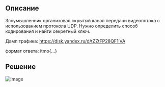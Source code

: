 ## Описание

Злоумышленник организовал скрытый канал передачи видеопотока с использованием протокола UDP. Нужно определить способ кодирования и найти секретный ключ.

Дамп трафика: https://disk.yandex.ru/d/tZZtFP28QF1lVA

формат ответа: itmo{...}

## Решение
![image](https://user-images.githubusercontent.com/49597727/146970353-c013a19f-f3ca-4f5d-9783-275784d71c49.png)
